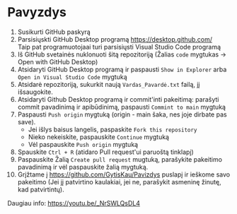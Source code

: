 # Pavyzdys
1. Susikurti GitHub paskyrą
2. Parsisiųskti GitHub Desktop programą https://desktop.github.com/  
Taip pat programuotojaai turi parsisiųsti Visual Studio Code programą
3. Iš GitHub svetainės nuklonuoti šitą repozitoriją (Žalias `code` mygtukas -> Open with GitHub Desktop)
4. Atsidaryti GitHub Desktop programą ir paspausti `Show in Explorer` arba `Open in Visual Studio Code` mygtuką
5. Atsidarė repozitoriją, sukurkit naują `Vardas_Pavardė.txt` failą, jį išsaugokite.
6. Atsidaryti Github Desktop programą ir commit'inti pakeitimą: parašyti commit pavadinimą ir apibūdinimą, paspausti `Commint to main` mygtuką
7. Paspausti `Push origin` mygtuką (origin - main šaka, nes joje dirbate pas save).
    - Jei išlys baisus langelis, paspaskite `Fork this repository`
    - Nieko nekeiskite, paspauskite `Continue` mygtuką
    - Vėl paspauskite `Push origin` mygtuką
8. Spauskite `Ctrl + R` (atidaro Pull request'ui paruoštą tinklapį)
9. Paspauskite Žalią `Create pull request` mugtuką, parašykite pakeitimo pavadinimą ir vėl paspauskite žalią mygtuką.
10. Grįžtame į https://github.com/GytisKau/Pavizdys puslapį ir ieškome savo pakeitimo (Jei jį patvirtino kaulakiai, jei ne, parašykit asmeninę žinutę, kad patvirtintų).

Daugiau info: https://youtu.be/_NrSWLQsDL4
